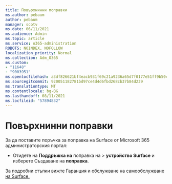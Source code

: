 ```yaml
---
title: Повърхнинни поправки
ms.author: pebaum
author: pebaum
manager: scotv
ms.date: 06/11/2021
ms.audience: Admin
ms.topic: article
ms.service: o365-administration
ROBOTS: NOINDEX, NOFOLLOW
localization_priority: Normal
ms.collection: Adm_O365
ms.custom:
- "11648"
- "9003951"
ms.openlocfilehash: a3df826621bf4eacb931f69c21a9236a65d7f0177e51ff9b50cc91129359ee83
ms.sourcegitcommit: 920051182781bd97ce4d4d6fbd268cb37b84d239
ms.translationtype: MT
ms.contentlocale: bg-BG
ms.lasthandoff: 08/11/2021
ms.locfileid: "57894832"
---
```

# <a name="surface-repairs"></a>Повърхнинни поправки

За да поставите поръчка за поправка на Surface от Microsoft 365 администраторския портал:

- Отидете на **Поддръжка на** поправка на  >  **устройство Surface** и изберете Създаване на **поправка**. 

За подробни стъпки вижте Гаранция и обслужване на самообслужване [на Surface.](https://docs.microsoft.com/surface/self-serve-warranty-service)